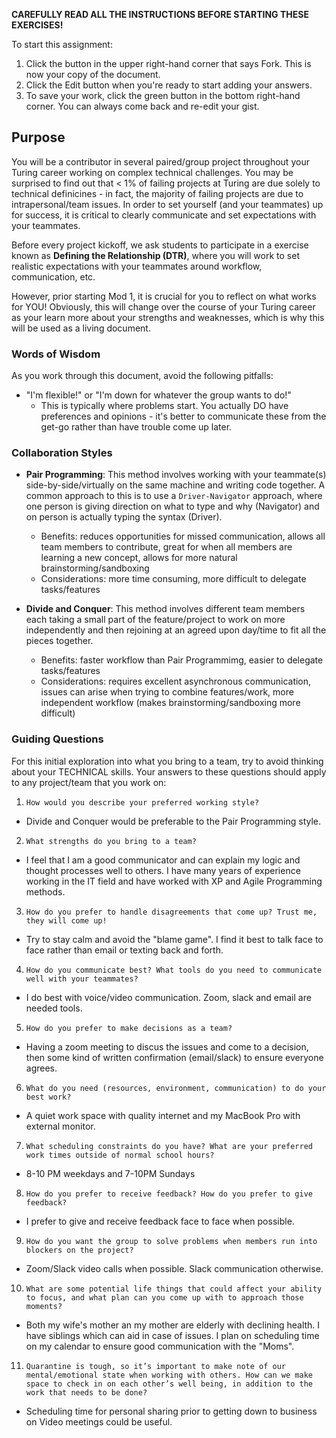 **CAREFULLY READ ALL THE INSTRUCTIONS BEFORE STARTING THESE EXERCISES!**

To start this assignment:

1. Click the button in the upper right-hand corner that says Fork. This is now your copy of the document.
1. Click the Edit button when you're ready to start adding your answers.
1. To save your work, click the green button in the bottom right-hand corner. You can always come back and re-edit your gist.

## Purpose
You will be a contributor in several paired/group project throughout your Turing career working on complex technical challenges. You may be surprised to find out that < 1% of failing projects at Turing are due solely to technical definicines - in fact, the majority of failing projects are due to intrapersonal/team issues. In order to set yourself (and your teammates) up for success, it is critical to clearly communicate and set expectations with your teammates.

Before every project kickoff, we ask students to participate in a exercise known as **Defining the Relationship (DTR)**, where you will work to set realistic expectations with your teammates around workflow, communication, etc.

However, prior starting Mod 1, it is crucial for you to reflect on what works for YOU! Obviously, this will change over the course of your Turing career as your learn more about your strengths and weaknesses, which is why this will be used as a living document.

### Words of Wisdom
As you work through this document, avoid the following pitfalls:

- "I'm flexible!" or "I'm down for whatever the group wants to do!"
  - This is typically where problems start. You actually DO have preferences and opinions - it's better to communicate these from the get-go rather than have trouble come up later.

### Collaboration Styles
- **Pair Programming**: This method involves working with your teammate(s) side-by-side/virtually on the same machine and writing code together. A common approach to this is to use a `Driver-Navigator` approach, where one person is giving direction on what to type and why (Navigator) and on person is actually typing the syntax (Driver).
  - Benefits: reduces opportunities for missed communication, allows all team members to contribute, great for when all members are learning a new concept, allows for more natural brainstorming/sandboxing
  - Considerations: more time consuming, more difficult to delegate tasks/features

 - **Divide and Conquer**: This method involves different team members each taking a small part of the feature/project to work on more independently and then rejoining at an agreed upon day/time to fit all the pieces together.
    - Benefits: faster workflow than Pair Programmimg, easier to delegate tasks/features
    - Considerations: requires excellent asynchronous communication, issues can arise when trying to combine features/work, more independent workflow (makes brainstorming/sandboxing more difficult)

### Guiding Questions
For this initial exploration into what you bring to a team, try to avoid thinking about your TECHNICAL skills. Your answers to these questions should apply to any project/team that you work on:

1. `How would you describe your preferred working style?`
- Divide and Conquer would be preferable to the Pair Programming style.

2. `What strengths do you bring to a team?`
- I feel that I am a good communicator and can explain my logic and thought processes well to others.  I have many years of experience working in the IT field and have worked with XP and Agile Programming methods.

3. `How do you prefer to handle disagreements that come up? Trust me, they will come up!`
- Try to stay calm and avoid the "blame game". I find it best to talk face to face rather than email or texting back and forth.

4. `How do you communicate best? What tools do you need to communicate well with your teammates?`
- I do best with voice/video communication. Zoom, slack and email are needed tools.
5. `How do you prefer to make decisions as a team?`
- Having a zoom meeting to discus the issues and come to a decision, then some kind of written confirmation (email/slack) to ensure everyone agrees.

6. `What do you need (resources, environment, communication) to do your best work?`
- A quiet work space with quality internet and my MacBook Pro with external monitor.

7. `What scheduling constraints do you have? What are your preferred work times outside of normal school hours?`
- 8-10 PM weekdays and 7-10PM Sundays

8. `How do you prefer to receive feedback? How do you prefer to give feedback?`
- I prefer to give and receive feedback face to face when possible.  

9. `How do you want the group to solve problems when members run into blockers on the project?`
- Zoom/Slack video calls when possible.  Slack communication otherwise.

10. `What are some potential life things that could affect your ability to focus, and what plan can you come up with to approach those moments?`
- Both my wife's mother an my mother are elderly with declining health. I have siblings which can aid in case of issues.  I plan on scheduling time on my calendar to ensure good communication with the "Moms".

11. `Quarantine is tough, so it’s important to make note of our mental/emotional state when working with others. How can we make space to check in on each other’s well being, in addition to the work that needs to be done?`
- Scheduling time for personal sharing prior to getting down to business on Video meetings could be useful.  
